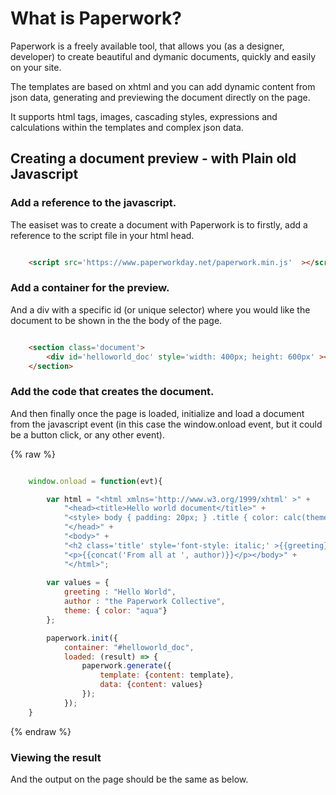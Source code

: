 # What is Paperwork?

Paperwork is a freely available tool, that allows you (as a designer, developer) to create beautiful and dymanic documents, quickly and easily on your site.

The templates are based on xhtml and you can add dynamic content from json data, generating and previewing the document directly on the page.

It supports html tags, images, cascading styles, expressions and calculations within the templates and complex json data.

## Creating a document preview - with Plain old Javascript


### Add a reference to the javascript.

The easiset was to create a document with Paperwork is to firstly, add a reference to the script file in your html head.

```html

    <script src='https://www.paperworkday.net/paperwork.min.js'  ></script>

```

### Add a container for the preview.

And a div with a specific id (or unique selector) where you would like the document to be shown in the the body of the page.

```html

    <section class='document'>
        <div id='helloworld_doc' style='width: 400px; height: 600px' ></div>
    </section>

```

### Add the code that creates the document.

And then finally once the page is loaded, initialize and load a document from the javascript event (in this case the window.onload event, but it could be a button click, or any other event).

{% raw %}
```javascript

    window.onload = function(evt){

        var html = "<html xmlns='http://www.w3.org/1999/xhtml' >" + 
            "<head><title>Hello world document</title>" +
            "<style> body { padding: 20px; } .title { color: calc(theme.color);} </style>" + 
            "</head>" + 
            "<body>" +
            "<h2 class='title' style='font-style: italic;' >{{greeting}}</h2>" + 
            "<p>{{concat('From all at ', author)}}</p></body>" + 
            "</html>";
        
        var values = { 
            greeting : "Hello World", 
            author : "the Paperwork Collective",
            theme: { color: "aqua"} 
        };

        paperwork.init({
            container: "#helloworld_doc",
            loaded: (result) => {
                paperwork.generate({
                    template: {content: template},
                    data: {content: values}
                });
            });
    }

```
{% endraw %}

### Viewing the result

And the output on the page should be the same as below.


<div id='first-sample-container' class='document-container' data-pw-ui="Default" data-pw-template="_samples/helloworld/helloworld.html" data-pw-json="_samples/helloworld/helloworld.json"></div>
